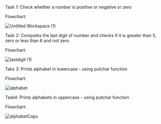 Task 1: Check whether a number is positive or negative or zero

Flowchart: 

![Untitled Workspace (1)](https://user-images.githubusercontent.com/45595263/196154855-64e3c55b-0773-44ab-a734-fdc43a3831fb.png)


Task 2: Computes the last digit of number and checks if it is greater than 5, zero or less than 6 and not zero

Flowchart:

![lastdigit (1)](https://user-images.githubusercontent.com/45595263/196192247-15a17d48-998a-4bc8-85a5-e45d5358a4d5.png)

Taks 3: Prints alphabet in lowercase - using putchar function

Flowchart:

![alphabet](https://user-images.githubusercontent.com/45595263/196242368-9ec2a531-1315-46fa-b784-0dd8d54cdcf8.png)


Task4: Prints alphabets in uppercase - using putchar function

Flowchart:

![alphabetCaps](https://user-images.githubusercontent.com/45595263/196242393-12609233-10d1-4223-bba9-e7a24e0cf4a8.png)
